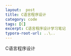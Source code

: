 ```yaml
---
layout:  post
title: C语言程序设计
category: code
tags: [C]
excerpt: C语言程序设计学习笔记
typora-root-url: ..\..
---
```




C语言程序设计